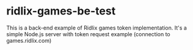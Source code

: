 # ridlix-games-be-test
This is a back-end example of Ridlix games token implementation. It's a simple Node.js server with token request example (connection to games.ridlix.com)
